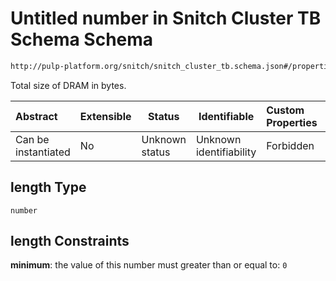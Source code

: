 # Untitled number in Snitch Cluster TB Schema Schema

```txt
http://pulp-platform.org/snitch/snitch_cluster_tb.schema.json#/properties/dram/properties/length
```

Total size of DRAM in bytes.


| Abstract            | Extensible | Status         | Identifiable            | Custom Properties | Additional Properties | Access Restrictions | Defined In                                                                              |
| :------------------ | ---------- | -------------- | ----------------------- | :---------------- | --------------------- | ------------------- | --------------------------------------------------------------------------------------- |
| Can be instantiated | No         | Unknown status | Unknown identifiability | Forbidden         | Allowed               | none                | [snitch_cluster_tb.schema.json\*](snitch_cluster_tb.schema.json "open original schema") |

## length Type

`number`

## length Constraints

**minimum**: the value of this number must greater than or equal to: `0`
